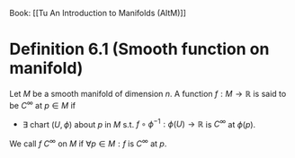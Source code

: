 Book: [[Tu An Introduction to Manifolds (AItM)]]
# Definition 6.1 (Smooth function on manifold)
Let $M$ be a smooth manifold of dimension $n$.
A function $f:M\to \mathbb{R}$ is said to be $C^{\infty}$ at $p\in M$ if 
- $\exists$ chart $(U,\phi)$ about $p$ in $M$ s.t. $f\circ \phi ^{-1}:\phi(U)\to \mathbb{R}$ is $C^{\infty}$ at $\phi(p)$.

We call $f$ $C^{\infty}$ on $M$ if $\forall p\in M:f$ is $C^{\infty}$ at $p$.